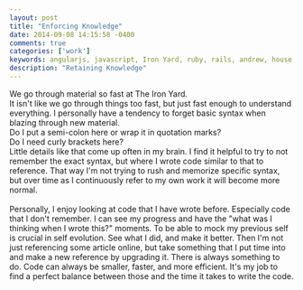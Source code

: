 ```yaml
---
layout: post
title: "Enforcing Knowledge"
date: 2014-09-08 14:15:58 -0400
comments: true
categories: ['work']
keywords: angularjs, javascript, Iron Yard, ruby, rails, andrew, house, junior, rails, developer, engineer, dev
description: "Retaining Knowledge"
---
```

We go through material so fast at The Iron Yard.<br>
It isn't like we go through things too fast, but just fast enough
to understand everything.
I personally have a tendency to forget basic syntax when blazing through
new material.<br>
Do I put a semi-colon here or wrap it in quotation marks?<br>
Do I need curly brackets here?<br>
Little details like that come up often in my brain.
I find it helpful to try to not remember the exact syntax, but where
I wrote code similar to that to reference.
That way I'm not trying to rush and memorize specific syntax, but
over time as I continuously refer to my own work it will become
more normal.<br><br>
Personally, I enjoy looking at code that I have wrote before.
Especially code that I don't remember.
I can see my progress and have the "what was I thinking when I wrote this?"
moments.
To be able to mock my previous self is crucial in self evolution.
See what I did, and make it better.
Then I'm not just referencing some article online, but take something
that I put time into and make a new reference by upgrading it.
There is always something to do.
Code can always be smaller, faster, and more efficient.
It's my job to find a perfect balance between those and the time it takes
to write the code.
